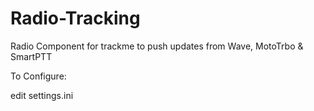 Radio-Tracking
==============

Radio Component for trackme to push updates from Wave, MotoTrbo &amp; SmartPTT


To Configure:

edit settings.ini

